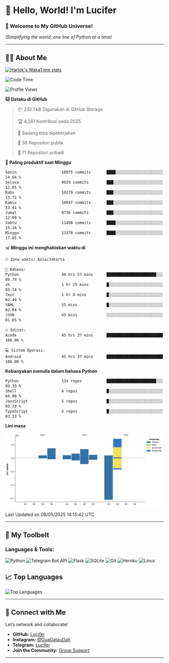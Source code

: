 # 👋 Hello, World! I'm Lucifer 

### 🚀 Welcome to My GitHub Universe!  
*(Simplifying the world, one line of Python at a time)*  

---

## 🧑‍💻 About Me


[![Harlok's WakaTime stats](https://github-readme-stats.vercel.app/api/wakatime?username=LuciferReborns)](https://github.com/jonesroot/github-readme-stats)


<!--START_SECTION:waka-->
![Code Time](http://img.shields.io/badge/Code%20Time-146%20hrs%2038%20mins-blue)

![Profile Views](http://img.shields.io/badge/Profil%20dilihat-1-blue)

**🐱 Dataku di GitHub** 

> 📦 232.1 kB Digunakan di GitHub Storage 
 > 
> 🏆 4,281 Kontribusi pada 2025
 > 
> 💼 Sedang bisa dipekerjakan
 > 
> 📜 38 Repositori publik 
 > 
> 🔑 71 Repositori pribadi 
 > 
📅 **Paling produktif saat Minggu** 

```text
Senin                    10975 commits       ████░░░░░░░░░░░░░░░░░░░░░   14.64 % 
Selasa                   9029 commits        ███░░░░░░░░░░░░░░░░░░░░░░   12.05 % 
Rabu                     10279 commits       ███░░░░░░░░░░░░░░░░░░░░░░   13.72 % 
Kamis                    10047 commits       ███░░░░░░░░░░░░░░░░░░░░░░   13.41 % 
Jumat                    9736 commits        ███░░░░░░░░░░░░░░░░░░░░░░   12.99 % 
Sabtu                    11498 commits       ████░░░░░░░░░░░░░░░░░░░░░   15.34 % 
Minggu                   13378 commits       ████░░░░░░░░░░░░░░░░░░░░░   17.85 % 
```


📊 **Minggu ini menghabiskan waktu di** 

```text
🕑︎ Zona waktu: Asia/Jakarta

💬 Bahasa: 
Python                   40 hrs 57 mins      ██████████████████████░░░   89.79 % 
sh                       1 hr 25 mins        █░░░░░░░░░░░░░░░░░░░░░░░░   03.14 % 
Text                     1 hr 8 mins         █░░░░░░░░░░░░░░░░░░░░░░░░   02.49 % 
YAML                     55 mins             █░░░░░░░░░░░░░░░░░░░░░░░░   02.04 % 
JSON                     45 mins             ░░░░░░░░░░░░░░░░░░░░░░░░░   01.65 % 

🔥 Editor: 
Acode                    45 hrs 37 mins      █████████████████████████   100.00 % 

💻 Sistem Operasi: 
Android                  45 hrs 37 mins      █████████████████████████   100.00 % 
```

**Kebanyakan menulis dalam bahasa Python** 

```text
Python                   134 repos           ██████████████████████░░░   89.33 % 
Shell                    6 repos             █░░░░░░░░░░░░░░░░░░░░░░░░   04.00 % 
JavaScript               5 repos             █░░░░░░░░░░░░░░░░░░░░░░░░   03.33 % 
TypeScript               5 repos             █░░░░░░░░░░░░░░░░░░░░░░░░   03.33 % 
```



**Lini masa**

![Lines of Code chart](https://raw.githubusercontent.com/jonesroot/jonesroot/main/assets/bar_graph.png)


 Last Updated on 08/05/2025 14:15:42 UTC
<!--END_SECTION:waka-->

---


## 🧰 My Toolbelt  

### Languages & Tools:  
![Python](https://img.shields.io/badge/-Python-3776AB?style=flat-square&logo=python&logoColor=white) ![Telegram Bot API](https://img.shields.io/badge/-Telegram%20Bot%20API-2CA5E0?style=flat-square&logo=telegram&logoColor=white) ![Flask](https://img.shields.io/badge/-Flask-000000?style=flat-square&logo=flask&logoColor=white) ![SQLite](https://img.shields.io/badge/-SQLite-003B57?style=flat-square&logo=sqlite&logoColor=white) ![Git](https://img.shields.io/badge/-Git-F05032?style=flat-square&logo=git&logoColor=white) ![Heroku](https://img.shields.io/badge/-Heroku-430098?style=flat-square&logo=heroku&logoColor=white) ![Linux](https://img.shields.io/badge/-Linux-FCC624?style=flat-square&logo=linux&logoColor=black)  


## 📈 Top Languages

![Top Languages](https://github-readme-stats.vercel.app/api/top-langs/?username=jonesroot&layout=compact&theme=tokyonight)  

---


## 🔗 Connect with Me  

Let’s network and collaborate!  
- **GitHub:** [Lucifer](https://github.com/jonesroot/jonesroot/blob/main/README.md)  
- **Instagram:** [@GuaGatauDah](https://instagram.com/guagataudah)  
- **Telegram:** [Lucifer](https://t.me/LuciferReborns)  
- **Join the Community:** [Group Support](https://t.me/GokilSupport)

---
